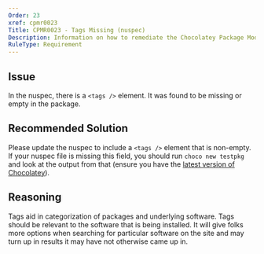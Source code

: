 ```yaml
---
Order: 23
xref: cpmr0023
Title: CPMR0023 - Tags Missing (nuspec)
Description: Information on how to remediate the Chocolatey Package Moderation Rule 0023
RuleType: Requirement
---
```


<?! Include "../../../../../shared/package-validator-rule-requirement.txt" /?>

## Issue

In the nuspec, there is a `<tags />` element. It was found to be missing or empty in the package.

## Recommended Solution

Please update the nuspec to include a `<tags />` element that is non-empty. If your nuspec file is missing this field, you should run `choco new testpkg` and look at the output from that (ensure you have the [latest version of Chocolatey](https://community.chocolatey.org/packages?q=id%3Achocolatey)).

## Reasoning

Tags aid in categorization of packages and underlying software. Tags should be relevant to the software that is being installed. It will give folks more options when searching for particular software on the site and may turn up in results it may have not otherwise came up in.
